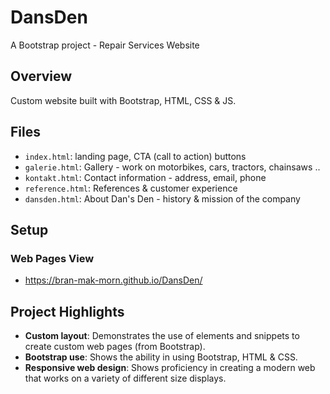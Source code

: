# DansDen
A Bootstrap project - Repair Services Website

## Overview

Custom website built with Bootstrap, HTML, CSS & JS.

## Files

- `index.html`: landing page, CTA (call to action) buttons
- `galerie.html`: Gallery - work on motorbikes, cars, tractors, chainsaws ..
- `kontakt.html`: Contact information - address, email, phone
- `reference.html`: References & customer experience
- `dansden.html`: About Dan's Den - history & mission of the company

## Setup

### Web Pages View

- https://bran-mak-morn.github.io/DansDen/

## Project Highlights

- **Custom layout**: Demonstrates the use of elements and snippets to create custom web pages (from Bootstrap).
- **Bootstrap use**: Shows the ability in using Bootstrap, HTML & CSS.
- **Responsive web design**: Shows proficiency in creating a modern web that works on a variety of different size displays.
